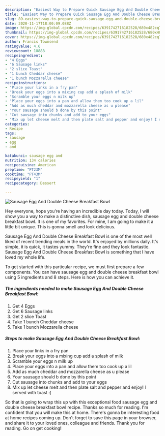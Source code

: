 ```yaml
---
description: "Easiest Way to Prepare Quick Sausage Egg And Double Cheese Breakfast Bowl"
title: "Easiest Way to Prepare Quick Sausage Egg And Double Cheese Breakfast Bowl"
slug: 89-easiest-way-to-prepare-quick-sausage-egg-and-double-cheese-breakfast-bowl
date: 2020-11-17T18:00:09.088Z
image: https://img-global.cpcdn.com/recipes/6391742716182528/680x482cq70/sausage-egg-and-double-cheese-breakfast-bowl-recipe-main-photo.jpg
thumbnail: https://img-global.cpcdn.com/recipes/6391742716182528/680x482cq70/sausage-egg-and-double-cheese-breakfast-bowl-recipe-main-photo.jpg
cover: https://img-global.cpcdn.com/recipes/6391742716182528/680x482cq70/sausage-egg-and-double-cheese-breakfast-bowl-recipe-main-photo.jpg
author: Francis Townsend
ratingvalue: 4.6
reviewcount: 18888
recipeingredient:
- "4 Eggs"
- "6 Sausage links"
- "2 slice Toast"
- "1 bunch Cheddar cheese"
- "1 bunch Mozzarella cheese"
recipeinstructions:
- "Place your links in a fry pan"
- "Break your eggs into a mixing cup add a splash of milk"
- "Scramble your eggs n milk up"
- "Place your eggs into a pan and allow them too cook up a lil"
- "Add as much cheddar and mozzarella cheese as u please"
- "Your sausage should b done by this point"
- "Cut sausage into chunks and add to your eggs"
- "Mix up let cheese melt and then plate salt and pepper and enjoy! I served with toast :)"
categories:
- Recipe
tags:
- sausage
- egg
- and

katakunci: sausage egg and 
nutrition: 134 calories
recipecuisine: American
preptime: "PT23M"
cooktime: "PT43M"
recipeyield: "1"
recipecategory: Dessert

---
```



![Sausage Egg And Double Cheese Breakfast Bowl](https://img-global.cpcdn.com/recipes/6391742716182528/680x482cq70/sausage-egg-and-double-cheese-breakfast-bowl-recipe-main-photo.jpg)

Hey everyone, hope you're having an incredible day today. Today, I will show you a way to make a distinctive dish, sausage egg and double cheese breakfast bowl. It is one of my favorites. For mine, I am going to make it a little bit unique. This is gonna smell and look delicious.

Sausage Egg And Double Cheese Breakfast Bowl is one of the most well liked of recent trending meals in the world. It's enjoyed by millions daily. It's simple, it is quick, it tastes yummy. They're fine and they look fantastic. Sausage Egg And Double Cheese Breakfast Bowl is something that I have loved my whole life.




To get started with this particular recipe, we must first prepare a few components. You can have sausage egg and double cheese breakfast bowl using 5 ingredients and 8 steps. Here is how you can achieve it.

<!--inarticleads1-->

##### The ingredients needed to make Sausage Egg And Double Cheese Breakfast Bowl:

1. Get 4 Eggs
1. Get 6 Sausage links
1. Get 2 slice Toast
1. Take 1 bunch Cheddar cheese
1. Take 1 bunch Mozzarella cheese




<!--inarticleads2-->

##### Steps to make Sausage Egg And Double Cheese Breakfast Bowl:

1. Place your links in a fry pan
1. Break your eggs into a mixing cup add a splash of milk
1. Scramble your eggs n milk up
1. Place your eggs into a pan and allow them too cook up a lil
1. Add as much cheddar and mozzarella cheese as u please
1. Your sausage should b done by this point
1. Cut sausage into chunks and add to your eggs
1. Mix up let cheese melt and then plate salt and pepper and enjoy! I served with toast :)




So that is going to wrap this up with this exceptional food sausage egg and double cheese breakfast bowl recipe. Thanks so much for reading. I'm confident that you will make this at home. There's gonna be interesting food at home recipes coming up. Don't forget to save this page in your browser, and share it to your loved ones, colleague and friends. Thank you for reading. Go on get cooking!
